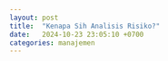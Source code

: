 ```yaml
---
layout: post
title:  "Kenapa Sih Analisis Risiko?"
date:   2024-10-23 23:05:10 +0700
categories: manajemen
---
```

